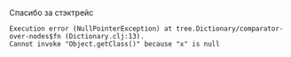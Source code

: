 Спасибо за стэктрейс

```log
Execution error (NullPointerException) at tree.Dictionary/comparator-over-nodes$fn (Dictionary.clj:13).
Cannot invoke "Object.getClass()" because "x" is null
```

